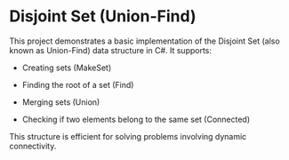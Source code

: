 # Disjoint Set (Union-Find)

This project demonstrates a basic implementation of the Disjoint Set (also known as Union-Find) data structure in C#. It supports:

- Creating sets (MakeSet)

- Finding the root of a set (Find)

- Merging sets (Union)

- Checking if two elements belong to the same set (Connected)

This structure is efficient for solving problems involving dynamic connectivity.
